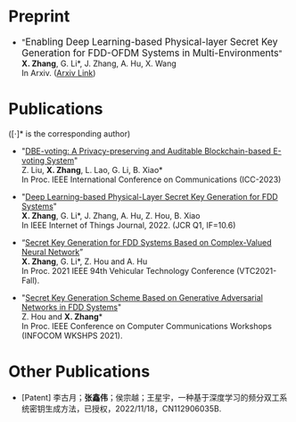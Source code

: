 # Preprint
- "<big>Enabling Deep Learning-based Physical-layer Secret Key Generation for FDD-OFDM Systems in Multi-Environments</big>" <br /> 
  **X. Zhang**, G. Li*, J. Zhang, A. Hu, X. Wang <br />
  In Arxiv. ([Arxiv Link](https://arxiv.org/abs/2211.03065))

# Publications 
([⋅]* is the corresponding author)
- "[DBE-voting: A Privacy-preserving and Auditable Blockchain-based E-voting System](_pages/File/2023-ICC.pdf)" <br />
  Z. Liu, **X. Zhang**, L. Lao, G. Li, B. Xiao* <br />
  In Proc. IEEE International Conference on Communications (ICC-2023) <br />

- "[Deep Learning-based Physical-Layer Secret Key Generation for FDD Systems](https://ieeexplore.ieee.org/document/9526766)" <br />
  **X. Zhang**, G. Li*, J. Zhang, A. Hu, Z. Hou, B. Xiao <br />
  In IEEE Internet of Things Journal, 2022. (JCR Q1, IF=10.6)
  
- “[Secret Key Generation for FDD Systems Based on Complex-Valued Neural Network](https://ieeexplore.ieee.org/document/9625252)” <br />
  **X. Zhang**, G. Li*, Z. Hou and A. Hu <br />
  In Proc. 2021 IEEE 94th Vehicular Technology Conference (VTC2021-Fall).

- "[Secret Key Generation Scheme Based on Generative Adversarial Networks in FDD Systems](https://ieeexplore.ieee.org/document/9484457)" <br />
  Z. Hou and **X. Zhang*** <br />
  In Proc. IEEE Conference on Computer Communications Workshops (INFOCOM WKSHPS 2021).

# Other Publications
- [Patent] 李古月；**张鑫伟**；侯宗越；王星宇，一种基于深度学习的频分双工系统密钥生成方法，已授权，2022/11/18，CN112906035B.
